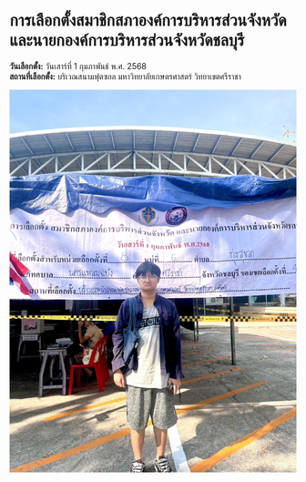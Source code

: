 # การเลือกตั้งสมาชิกสภาองค์การบริหารส่วนจังหวัด และนายกองค์การบริหารส่วนจังหวัดชลบุรี

**วันเลือกตั้ง:** วันเสาร์ที่ 1 กุมภาพันธ์ พ.ศ. 2568  
**สถานที่เลือกตั้ง:** บริเวณสนามฟุตซอล มหาวิทยาลัยเกษตรศาสตร์ วิทยาเขตศรีราชา

![pao](images/pao.jpg)
